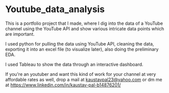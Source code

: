 # Youtube_data_analysis
This is a portfolio project that I made, where I dig into the data of a YouTube channel using the YouTube API and show various intricate data points which are important.

I used python for pulling the data using YouTube API, cleaning the data, exporting it into an excel file (to visualize later), also doing the preliminary EDA.

I used Tableau to show the data through an interactive dashboard.

If you're an youtuber and want this kind of work for your channel at very affordable rates as well, drop a mail at kaustavpal23@yahoo.com or dm me at https://www.linkedin.com/in/kaustav-pal-b14876201/
